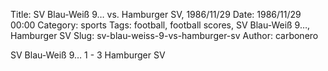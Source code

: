 Title: SV Blau-Weiß 9… vs. Hamburger SV, 1986/11/29
Date: 1986/11/29 00:00
Category: sports
Tags: football, football scores, SV Blau-Weiß 9…, Hamburger SV
Slug: sv-blau-weiss-9-vs-hamburger-sv
Author: carbonero


SV Blau-Weiß 9… 1 - 3 Hamburger SV
